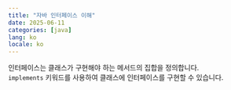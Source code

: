```yaml
---
title: "자바 인터페이스 이해"
date: 2025-06-11
categories: [java]
lang: ko
locale: ko
---
```


인터페이스는 클래스가 구현해야 하는 메서드의 집합을 정의합니다.  
`implements` 키워드를 사용하여 클래스에 인터페이스를 구현할 수 있습니다.

